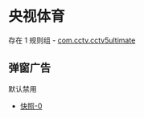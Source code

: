 # 央视体育

存在 1 规则组 - [com.cctv.cctv5ultimate](/src/apps/com.cctv.cctv5ultimate.ts)

## 弹窗广告

默认禁用

- [快照-0](https://i.gkd.li/i/13405159)
